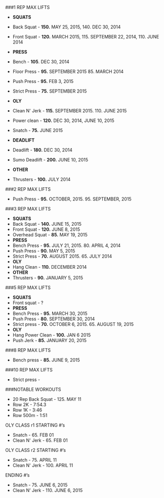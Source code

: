 ###1 REP MAX LIFTS

- **SQUATS**
- Back Squat - **150.** MAY 25, 2015, 140. DEC 30, 2014
- Front Squat - **120.** MARCH 2015, 115. SEPTEMBER 22, 2014, 110. JUNE 2014
- **PRESS**
- Bench - **105**. DEC 30, 2014
- Floor Press - **95.** SEPTEMBER 2015 85. MARCH 2014
- Push Press - **95.** FEB 3, 2015
- Strict Press - **75.** SEPTEMBER 2015
- **OLY**
- Clean N' Jerk - **115.** SEPTEMBER 2015. 110. JUNE 2015
- Power clean - **120.** DEC 30, 2014, JUNE 10, 2015
- Snatch - **75.** JUNE 2015
- **DEADLIFT**
- Deadlift - **180.** DEC 30, 2014
- Sumo Deadlift - **200.** JUNE 10, 2015

- **OTHER**
- Thrusters - **100.** JULY 2014

###2 REP MAX LIFTS

- Push Press - **95.** OCTOBER, 2015. 95. SEPTEMBER, 2015

###3 REP MAX LIFTS

- **SQUATS**
- Back Squat - **140.** JUNE 15, 2015
- Front Squat - **120.** JUNE 8, 2015
- Overhead Squat - **85.** MAY 19, 2015
- **PRESS**
- Bench Press - **95.** JULY 21, 2015. 80. APRIL 4, 2014
- Push Press - **90.** MAY 5, 2015
- Strict Press - **70.** AUGUST 2015. 65. JULY 2014
- **OLY**
- Hang Clean - **110.** DECEMBER 2014
- **OTHER**
- Thrusters - **90.** JANUARY 5, 2015

###5 REP MAX LIFTS

- **SQUATS**
- Front squat - ?
- **PRESS**
- Bench Press - **95.** MARCH 30, 2015
- Push Press - **80.** SEPTEMBER 30, 2014
- Strict press - **70.** OCTOBER 6, 2015. 65. AUGUST 19, 2015
- **OLY**
- Hang Power Clean - **100.** JAN 6 2015
- Push Jerk - **85.** JANUARY 20, 2015

###8 REP MAX LIFTS

- Bench press - **85.** JUNE 9, 2015

###10 REP MAX LIFTS

- Strict press -

###NOTABLE WORKOUTS

- 20 Rep Back Squat - 125. MAY 11
- Row 2K - 7:54.3
- Row 1K - 3:46
- Row 500m - 1:51

OLY CLASS r1
STARTING #’s

- Snatch - 65. FEB 01
- Clean N' Jerk - 65. FEB 01

OLY CLASS r2
STARTING #’s

- Snatch - 75. APRIL 11
- Clean N' Jerk - 100. APRIL 11

ENDING #’s

- Snatch - 75. JUNE 6, 2015
- Clean N’ Jerk - 110. JUNE 6, 2015